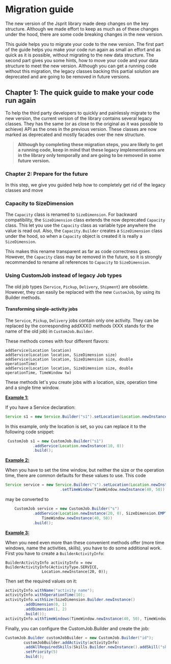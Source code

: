 # Migration guide

The new version of the Jsprit library made deep changes on the key structure. Although we made effort to keep as much as of these changes under the hood, there are some code breaking changes in the new version.

This guide helps you to migrate your code to the new version. The first part of the guide helps you make your code run again as small an effort and as quick as it is possible, without migrating to the new data structure. The second part gives you some hints, how to move your code and your data structure to meet the new version. Although you can get a running code without this migration, the legacy classes backing this partial solution are deprecated and are going to be removed in future versions.

## Chapter 1: The quick guide to make your code run again

To help the third party developers to quickly and painlessly migrate to the new version, the current version of the library contains several legacy classes. They has the same (or as close to the original as it was possible to achieve) API as the ones in the previous version. These classes are now marked as deprecated and mostly facades over the new structure. 

> **Although by completing these migration steps, you are likely to get a running code, keep in mind that these legacy implementations are in the library only temporally and are going to be removed in some future version.**

### Chapter 2: Prepare for the future

In this step, we give you guided help how to completely get rid of the legacy classes and move

### Capacity to SizeDimension

The `Capacity` class is renamed to `SizeDimension`. For backward compatibility, the `SizeDimension` class extends the now deprecated `Capacity` class. This let you use the `Capacity` class as variable type anywhere  the value is read out. Also, the `Capacity.Builder` creates a `SizeDimension` class under the hood, so when a `Capacity` object is created it is really a `SizeDimension`.

This makes this rename transparent as far as code correctness goes. However, the `Capacity` class may be removed in the future, so it is strongly recommended to rename all references to `Capacity` to `SizeDimension`.

### Using CustomJob instead of legacy Job types

The old job types (`Service`, `Pickup`, `Delivery`, `Shipment`) are obsolete. However, they can easily be replaced with the new `CustomJob`, by using its Builder methods. 

#### Transforming single-activity jobs

The `Service`, `Pickup`, `Delivery` jobs contain only one activity. They can be replaced by the corresponding addXXX() methods (XXX stands for the name of the old job) in `CustomJob.Builder`. 

These methods comes with four different flavors: 

```
addService(Location location)
addService(Location location, SizeDimension size)
addService(Location location, SizeDimension size, double operationTime)
addService(Location location, SizeDimension size, double operationTime, TimeWindow tw)
```

These methods let's you create jobs with a location, size, operation time and a single time window.

**<u>Example 1:</u>**

If you have a Service declaration:

```java
Service s1 = new Service.Builder("s1").setLocation(Location.newInstance(10, 0)).build();
```

In this example, only the location is set, so you can replace it to the following code snippet:

```java
 CustomJob s1 = new CustomJob.Builder("s1")
            .addService(Location.newInstance(10, 0))
            .build();
```

**<u>Example 2:</u>**

When you have to set the time window, but neither the size or the operation time, there are common defaults for these values to use. This code

```java
Service service = new Service.Builder("s").setLocation(Location.newInstance(20, 0))
                        .setTimeWindow(TimeWindow.newInstance(40, 50)).build();
```

may be converted to 

```java
    CustomJob service = new CustomJob.Builder("s")
            .addService(Location.newInstance(20, 0), SizeDimension.EMPTY, 0,
                TimeWindow.newInstance(40, 50))
            .build();
```
**<u>Example 3:</u>**

When you need even more than these convenient methods offer (more time windows, name the activities, skills), you have to do some additional work. First you have to create a `BuilderActivityInfo`:

```
BuilderActivityInfo activityInfo = new BuilderActivityInfo(ActivityType.SERVICE,
                Location.newInstance(20, 0));
```

Then set the required values on it: 

```java
activityInfo.withName("activity name");
activityInfo.withOperationTime(10);
activityInfo.withSize(SizeDimension.Builder.newInstance()
		.addDimension(0, 1)
		.addDimension(1, 2)
		.build());
activityInfo.withTimeWindows(TimeWindow.newInstance(40, 50), TimeWindow.newInstance(70, 80));
```

Finally, you can configure the CustomJob.Builder and create the job:

```java
CustomJob.Builder customJobBuilder = new CustomJob.Builder("id");
        customJobBuilder.addActivity(activityInfo)
        .addAllRequiredSkills(Skills.Builder.newInstance().addSkill("skill").build())
        .setPriority(5)
        .build();
```